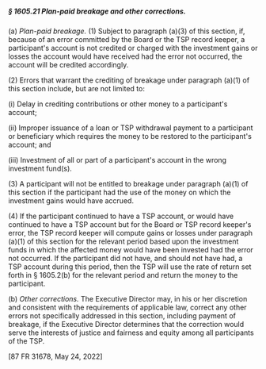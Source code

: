 ##### § 1605.21 Plan-paid breakage and other corrections. #####

(a) *Plan-paid breakage.* (1) Subject to paragraph (a)(3) of this section, if, because of an error committed by the Board or the TSP record keeper, a participant's account is not credited or charged with the investment gains or losses the account would have received had the error not occurred, the account will be credited accordingly.

(2) Errors that warrant the crediting of breakage under paragraph (a)(1) of this section include, but are not limited to:

(i) Delay in crediting contributions or other money to a participant's account;

(ii) Improper issuance of a loan or TSP withdrawal payment to a participant or beneficiary which requires the money to be restored to the participant's account; and

(iii) Investment of all or part of a participant's account in the wrong investment fund(s).

(3) A participant will not be entitled to breakage under paragraph (a)(1) of this section if the participant had the use of the money on which the investment gains would have accrued.

(4) If the participant continued to have a TSP account, or would have continued to have a TSP account but for the Board or TSP record keeper's error, the TSP record keeper will compute gains or losses under paragraph (a)(1) of this section for the relevant period based upon the investment funds in which the affected money would have been invested had the error not occurred. If the participant did not have, and should not have had, a TSP account during this period, then the TSP will use the rate of return set forth in § 1605.2(b) for the relevant period and return the money to the participant.

(b) *Other corrections.* The Executive Director may, in his or her discretion and consistent with the requirements of applicable law, correct any other errors not specifically addressed in this section, including payment of breakage, if the Executive Director determines that the correction would serve the interests of justice and fairness and equity among all participants of the TSP.

[87 FR 31678, May 24, 2022]